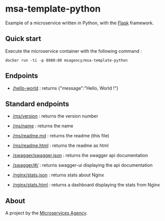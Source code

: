 
# msa-template-python

Example of a microservice written in Python, with the [Flask](http://flask.pocoo.org/docs/latest/quickstart/) framework.

## Quick start

Execute the microservice container with the following command :

```
docker run -ti -p 8080:80 msagency/msa-template-python
```

## Endpoints

- [/hello-world](/hello-world) : returns {"message":"Hello, World !"}


## Standard endpoints

- [/ms/version](/ms/version) : returns the version number

- [/ms/name](/ms/name) : returns the name

- [/ms/readme.md](/ms/readme.md) : returns the readme (this file)

- [/ms/readme.html](/ms/readme.html) : returns the readme as html

- [/swagger/swagger.json](/swagger/swagger.json) : returns the swagger api documentation

- [/swagger/#/](/swagger/#/) : returns swagger-ui displaying the api documentation

- [/nginx/stats.json](/nginx/stats.json) : returns stats about Nginx

- [/nginx/stats.html](/nginx/stats.html) : returns a dashboard displaying the stats from Nginx

## About

A project by the [Microservices Agency](https://microservices.agency).

